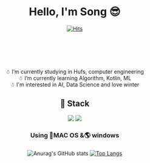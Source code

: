 <div align="center">
 
# Hello, I'm Song 😎
  
[![Hits](https://hits.seeyoufarm.com/api/count/incr/badge.svg?url=https%3A%2F%2Fgithub.com%2FSongGaHyeon%2FSongGaHyeon%2Fblob%2Fmain%2FREADME.md&count_bg=%23FFB191&title_bg=%23FCC5D5&icon=&icon_color=%23DFD3E6&title=hits&edge_flat=false)](https://hits.seeyoufarm.com)
 
 
<img alt="" class="hCL kVc L4E MIw" fetchpriority="auto" loading="auto" src="https://i.pinimg.com/originals/fa/e8/c3/fae8c3b75ade65c30882a52a3f74723f.gif">
 
 <br><br><br><br>
☃ I’m currently studying in Hufs, computer engineering <br>
☃ I’m currently learning Algorithm, Kotlin, ML <br>
☃ I'm interested in AI, Data Science and love winter<br>


## 🔎 Stack 
  
<div>
<img src="https://img.shields.io/badge/Python-3776AB?style=for-the-badge&logo=Python&logoColor=white"/></a>
<img src="https://img.shields.io/badge/C++-00599C?style=for-the-badge&logo=cpp&logoColor=white"/><br/>
</div>


<h3 align="center"> Using 🍎MAC OS &🌎 windows </h3>
<h3 align="center"> </h3>

![Anurag's GitHub stats](https://github-readme-stats.vercel.app/api?username=SongGaHyeon&show_icons=true&theme=radical)
[![Top Langs](https://github-readme-stats.vercel.app/api/top-langs/?username=leemember&layout=compact)](https://github.com/leemember/github-readme-stats)

</div>


